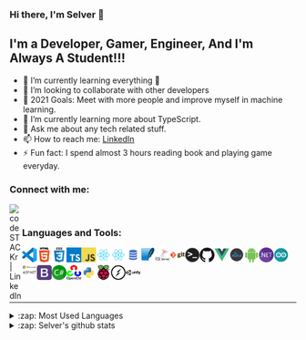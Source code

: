 ### Hi there, I'm Selver 👋

## I'm a Developer, Gamer, Engineer, And I'm Always A Student!!!
<!-- - 🔭 I’m currently working on [](). -->

- 🌱 I’m currently learning everything 🤣
- 👯 I’m looking to collaborate with other developers
- 🥅 2021 Goals: Meet with more people and improve myself in machine learning.
- 🌱 I’m currently learning more about TypeScript.
- 💬 Ask me about any tech related stuff.
- 📫 How to reach me: [LinkedIn](https://www.linkedin.com/in/selver-said-38812b1b3/)
- ⚡ Fun fact: I spend almost 3 hours reading book and playing game everyday.

### Connect with me:

[<img align="left" alt="codeSTACKr | LinkedIn" width="22px" src="https://cdn.jsdelivr.net/npm/simple-icons@v3/icons/linkedin.svg" />][linkedin]

<br />

### Languages and Tools:

[<img align="left" alt="Visual Studio Code" width="26px" src="https://github.com/github/explore/blob/main/topics/visual-studio-code/visual-studio-code.png" />][linkedin]
[<img align="left" alt="HTML5" width="26px" src="https://github.com/github/explore/blob/main/topics/html/html.png" />][linkedin]
[<img align="left" alt="CSS3" width="26px" src="https://github.com/github/explore/blob/main/topics/css/css.png" />][linkedin]
[<img align="left" alt="TypeScript" width="26px" src="https://github.com/github/explore/blob/main/topics/typescript/typescript.png" />][linkedin]
[<img align="left" alt="JavaScript" width="26px" src="https://github.com/github/explore/blob/main/topics/javascript/javascript.png" />][linkedin]
[<img align="left" alt="React" width="26px" src="https://github.com/github/explore/blob/main/topics/react/react.png" />][linkedin]
[<img align="left" alt="React Native" width="26px" src="https://github.com/github/explore/blob/main/topics/react-native/react-native.png" />][linkedin]
[<img align="left" alt="SQL" width="26px" src="https://github.com/github/explore/blob/main/topics/sql/sql.png" />][linkedin]
[<img align="left" alt="Sqlite" width="26px" src="https://github.com/github/explore/blob/main/topics/sqlite/sqlite.png" />][linkedin]
[<img align="left" alt="Sql Server" width="26px" src="https://github.com/github/explore/blob/main/topics/sql-server/sql-server.png" />][linkedin]
[<img align="left" alt="Git" width="26px" src="https://github.com/github/explore/blob/main/topics/git/git.png" />][linkedin]
[<img align="left" alt="Terminal" width="26px" src="https://github.com/github/explore/blob/main/topics/terminal/terminal.png" />][linkedin]
[<img align="left" alt="GitHub" width="26px" src="https://github.com/github/explore/blob/main/topics/github/github.png" />][linkedin]
[<img align="left" alt="VueJs" width="26px" src="https://github.com/github/explore/blob/main/topics/vue/vue.png" />][vueproject]



[<img align="left" alt="Ajax" width="26px" src="https://github.com/github/explore/blob/main/topics/ajax/ajax.png" />][linkedin]
[<img align="left" alt="Android" width="26px" src="https://github.com/github/explore/blob/main/topics/android/android.png" />][linkedin]
[<img align="left" alt="DotNetCoreApi" width="26px" src="https://github.com/github/explore/blob/main/topics/dotnet/dotnet.png" />][linkedin]
[<img align="left" alt="Arduino" width="26px" src="https://github.com/github/explore/blob/main/topics/arduino/arduino.png" />][linkedin]
[<img align="left" alt="Aspnet" width="26px" src="https://github.com/github/explore/blob/main/topics/aspnet/aspnet.png" />][linkedin]
<br />

[<img align="left" alt="Bootstrap" width="26px" src="https://github.com/github/explore/blob/main/topics/bootstrap/bootstrap.png" />][linkedin]
[<img align="left" alt="C#" width="26px" src="https://github.com/github/explore/blob/main/topics/csharp/csharp.png" />][linkedin]
[<img align="left" alt="OpenCV" width="26px" src="https://github.com/github/explore/blob/main/topics/opencv/opencv.png" />][linkedin]
[<img align="left" alt="Python" width="26px" src="https://github.com/github/explore/blob/main/topics/python/python.png" />][linkedin]
[<img align="left" alt="Raspberry-Pi" width="26px" src="https://github.com/github/explore/blob/main/topics/raspberry-pi/raspberry-pi.png" />][linkedin]
[<img align="left" alt="Socket-io" width="26px" src="https://github.com/github/explore/blob/main/topics/socket-io/socket-io.png" />][linkedin]
[<img align="left" alt="Unity" width="26px" src="https://github.com/github/explore/blob/main/topics/unity/unity.png" />][linkedin]

<br />



<br />
<br />

---






<details>
  <summary>:zap: Most Used Languages</summary>
        <a href="https://github.com/selver96">
        <img align="center" src="https://github-readme-stats.vercel.app/api/top-langs/?username=selver96&theme=light&hide_langs_below=1" />
        </a>
</details>
<details>
  <summary>:zap: Selver's github stats</summary>  
      <a href="https://github.com/selver96">
 <img align="center" src="https://github-readme-stats.vercel.app/api?username=selver96&show_icons=true&theme=light&line_height=27" alt="Selver's github stats"/>
</a>
</details>

<div align="center">
  



[linkedin]: https://www.linkedin.com/in/selver-said-38812b1b3/
[vueproject]: https://github.com/selver96/CRM/
